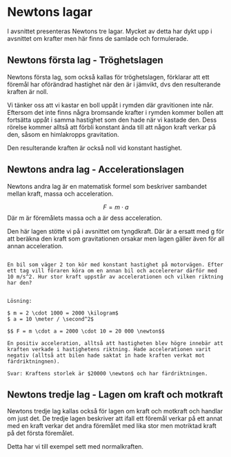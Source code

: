 # Newtons lagar

I avsnittet presenteras Newtons tre lagar. Mycket av detta har dykt upp i avsnittet om krafter men här finns de samlade och formulerade. 

## Newtons första lag - Tröghetslagen
Newtons första lag, som också kallas för tröghetslagen, förklarar att ett föremål har oförändrad hastighet när den är i jämvikt, dvs den resulterande kraften är noll. 

Vi tänker oss att vi kastar en boll uppåt i rymden där gravitionen inte når. Eftersom det inte finns några bromsande krafter i rymden kommer bollen att fortsätta uppåt i samma hastighet som den hade när vi kastade den. Dess rörelse kommer alltså att förbli konstant ända till att någon kraft verkar på den, såsom en himlakropps gravitation. 

Den resulterande kraften är också noll vid konstant hastighet.  

## Newtons andra lag - Accelerationslagen
Newtons andra lag är en matematisk formel som beskriver sambandet mellan kraft, massa och acceleration.

$$F = m \cdot a$$ 
Där m är föremålets massa och a är dess acceleration. 

Den här lagen stötte vi på i avsnittet om tyngdkraft. Där är a ersatt med g för att beräkna den kraft som gravitationen orsakar men lagen gäller även för all annan acceleration. 


```admonish example title="Exempel"

En bil som väger 2 ton kör med konstant hastighet på motorvägen. Efter ett tag vill föraren köra om en annan bil och accelererar därför med 10 m/s^2. Hur stor kraft uppstår av accelerationen och vilken riktning har den?


Lösning: 

$ m = 2 \cdot 1000 = 2000 \kilogram$  
$ a = 10 \meter / \second^2$

$$ F = m \cdot a = 2000 \cdot 10 = 20 000 \newton$$

En positiv acceleration, alltså att hastigheten blev högre innebär att kraften verkade i hastighetens riktning. Hade accelerationen varit negativ (alltså att bilen hade saktat in hade kraften verkat mot färdriktningnen).

Svar: Kraftens storlek är $20000 \newton$ och har färdriktningen.

```

## Newtons tredje lag - Lagen om kraft och motkraft

Newtons tredje lag kallas också för lagen om kraft och motkraft och handlar om just det. De tredje lagen beskriver att ifall ett föremål verkar på ett annat med en kraft verkar det andra föremålet med lika stor men motriktad kraft på det första föremålet. 

Detta har vi till exempel sett med normalkraften. 